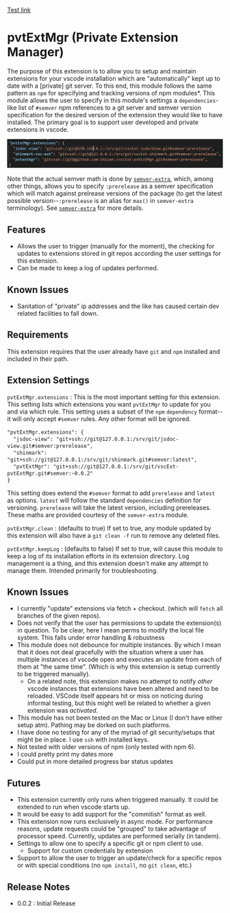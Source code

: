 
<base href="https://shizen.github.io/pvtExtMgr/">

[Test link](index.html)

# pvtExtMgr (Private Extension Manager)

The purpose of this extension is to allow you to setup and maintain extensions for your vscode installation which are "automatically" kept up to date with a \[private\] git server.  To this end, this module follows the same pattern as `npm` for specifying and tracking versions of npm modules\*.  This module allows the user to specify in this module's settings a `dependencies`-like list of `#semver` npm references to a git server and semver version specification for the desired version of the extension they would like to have installed.  The primary goal is to support user developed and private extensions in vscode.  

![Settings Screenshot](screenshot.PNG "example settings for private extension manager")

Note that the actual semver math is done by [`semver-extra`](https://www.npmjs.com/package/semver-extra), which, among other things, allows you to specify `:prerelease` as a semver specification which will match against prelrease versions of the package (to get the latest possible version--`:prerelease` is an alias for `max()` in `semver-extra` terminology).  See [`semver-extra`](https://www.npmjs.com/package/semver-extra) for more details.

## Features

- Allows the user to trigger (manually for the moment), the checking for updates to extensions stored in git repos according the user settings for this extension.
- Can be made to keep a log of updates performed.

## Known Issues

- Sanitation of "private" ip addresses and the like has caused certain dev related facilities to fall down.

## Requirements

This extension requires that the user already have `git` and `npm` installed and included in their path.

## Extension Settings

`pvtExtMgr.extensions`
:   This is the most important setting for this extension.  This setting lists which extensions you want `pvtExtMgr` to update for you and via which rule.  This setting uses a subset of the `npm` `dependency` format--it will only accept `#semver` rules.  Any other format will be ignored.
  
    "pvtExtMgr.extensions": {
      "jsdoc-view": "git+ssh://git@127.0.0.1:/srv/git/jsdoc-view.git#semver:prerelease",
      "shinmark": "git+ssh://git@127.0.0.1:/srv/git/shinmark.git#semver:latest",
      "pvtExtMgr": "git+ssh://git@127.0.0.1:/srv/git/vscExt-pvtExtMgr.git#semver:~0.0.2"
    }

This setting does extend the `#semver` format to add `prerelease` and `latest` as options.  `latest` will follow the standard `dependencies` definition for versioning.  `prerelease` will take the latest version, including prereleases.  These maths are provided courtesy of the `semver-extra` module.

`pvtExtMgr.clean`
:   (defaults to true) If set to true, any module updated by this extension will also have a `git clean -f` run to remove any deleted files.

`pvtExtMgr.keepLog`
:   (defaults to false) If set to true, will cause this module to keep a log of its installation efforts in its extension directory.  Log management is a thing, and this extension doesn't make any attempt to manage them.  Intended primarily for troubleshooting.

## Known Issues

- I currently "update" extensions via fetch + checkout.  (which will `fetch` all branches of the given repos).
- Does not verify that the user has permissions to update the extension(s) in question.  To be clear, here I mean perms to modify the local file system.  This falls under error handling & robustness
- This module does not debounce for multiple instances.  By which I mean that it does not deal gracefully with the situation where a user has multiple instances of vscode open and executes an update from each of them at "the same time".  (Which is why this extension is setup currently to be triggered manually).
  - On a related note, this extension makes no attempt to notify *other* vscode instances that extensions have been altered and need to be reloaded.  VSCode itself appears hit or miss on noticing during informal testing, but this might well be related to whether a given extension was *activated*.
- This module has not been tested on the Mac or Linux (I don't have either setup atm).  Pathing may be dorked on such platforms.
- I have done no testing for any of the myriad of git security/setups that might be in place.  I use `ssh` with installed keys.
- Not tested with older versions of npm (only tested with npm 6).
- I could pretty print my dates more
- Could put in more detailed progress bar status updates

## Futures

- This extension currently only runs when triggered manually.  It could be extended to run when vscode starts up.
- It would be easy to add support for the "commitish" format as well.
- This extension now runs exclusively in async mode.  For performance reasons, update requests could be "grouped" to take advantage of processor speed.  Currently, updates are performed serially (in tandem).
- Settings to allow one to specify a specific git or npm client to use.
  - Support for custom credentials by extension
- Support to allow the user to trigger an update/check for a specific repos or with special conditions (no `npm install`, no `git clean`, etc.)

## Release Notes

- 0.0.2 : Initial Release